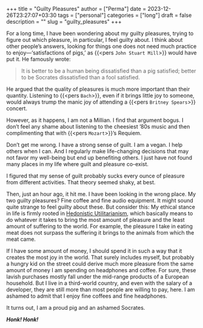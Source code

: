 +++
title = "Guilty Pleasures"
author = ["Perma"]
date = 2023-12-26T23:27:07+03:30 
tags = ["personal"]
categories = ["long"]
draft = false
description = ""
slug = "guilty_pleasures"
+++

For a long time, I have been wondering about my guilty pleasures, trying to figure out which pleasure, in particular, I feel guilty about. I think about other people’s answers, looking for things one does not need much practice to enjoy—‘satisfactions of pigs,’ as {{<pers `John Stuart Mill`>}} would have put it. He famously wrote:

> It is better to be a human being dissatisfied than a pig satisfied; better to be Socrates dissatisfied than a fool satisfied.

He argued that the quality of pleasures is much more important than their quantity. Listening to {{<pers `Bach`>}}, even if it brings little joy to someone, would always trump the manic joy of attending a {{<pers `Britney Spears`>}} concert.

However, as it happens, I am not a Millian. I find that argument bogus. I don’t feel any shame about listening to the cheesiest ’80s music and then complimenting that with {{<pers `Mozart`>}}’s Requiem.

Don’t get me wrong. I have a strong sense of guilt. I am a vegan. I help others when I can. And I regularly make life-changing decisions that may not favor my well-being but end up benefiting others. I just have not found many places in my life where guilt and pleasure co-exist.

I figured that my sense of guilt probably sucks every ounce of pleasure from different activities. That theory seemed shaky, at best.


Then, just an hour ago, it hit me. I have been looking in the wrong place. My two guilty pleasures? Fine coffee and fine audio equipment. It might sound quite strange to feel guilty about these. But consider this: My ethical stance in life is firmly rooted in [Hedonistic Utilitarianism](https://www.utilitarianism.com/hedutil.htm), which basically means to do whatever it takes to bring the most amount of pleasure and the least amount of suffering to the world. For example, the pleasure I take in eating meat does not surpass the suffering it brings to the animals from which the meat came.


If I have some amount of money, I should spend it in such a way that it creates the most joy in the world. That surely includes myself, but probably a hungry kid on the street could derive much more pleasure from the same amount of money I am spending on headphones and coffee. For sure, these lavish purchases mostly fall under the mid-range products of a European household. But I live in a third-world country, and even with the salary of a developer, they are still more than most people are willing to pay, here. I am ashamed to admit that I enjoy fine coffees and fine headphones.

It turns out, I am a proud pig and an ashamed Socrates.

_**Honk! Honk!**_ 
